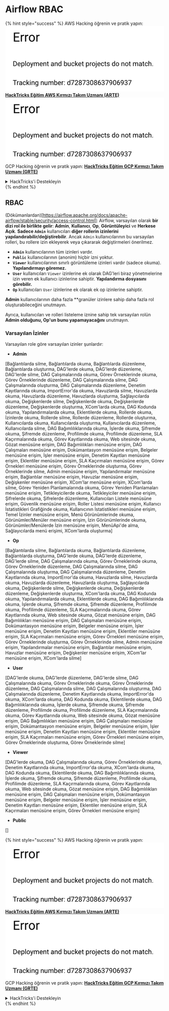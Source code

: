 # Airflow RBAC

{% hint style="success" %}
AWS Hacking öğrenin ve pratik yapın:<img src="../../.gitbook/assets/image (1) (1).png" alt="" data-size="line">[**HackTricks Eğitim AWS Kırmızı Takım Uzmanı (ARTE)**](https://training.hacktricks.xyz/courses/arte)<img src="../../.gitbook/assets/image (1) (1).png" alt="" data-size="line">\
GCP Hacking öğrenin ve pratik yapın: <img src="../../.gitbook/assets/image (2).png" alt="" data-size="line">[**HackTricks Eğitim GCP Kırmızı Takım Uzmanı (GRTE)**<img src="../../.gitbook/assets/image (2).png" alt="" data-size="line">](https://training.hacktricks.xyz/courses/grte)

<details>

<summary>HackTricks'i Destekleyin</summary>

* [**abonelik planlarını**](https://github.com/sponsors/carlospolop) kontrol edin!
* **💬 [**Discord grubuna**](https://discord.gg/hRep4RUj7f) veya [**telegram grubuna**](https://t.me/peass) katılın ya da **Twitter**'da **bizi takip edin** 🐦 [**@hacktricks\_live**](https://twitter.com/hacktricks\_live)**.**
* **Hacking ipuçlarını paylaşmak için** [**HackTricks**](https://github.com/carlospolop/hacktricks) ve [**HackTricks Cloud**](https://github.com/carlospolop/hacktricks-cloud) github reposuna PR gönderin.

</details>
{% endhint %}

## RBAC

(Dökümanlardan)\[https://airflow.apache.org/docs/apache-airflow/stable/security/access-control.html]: Airflow, varsayılan olarak **bir dizi rol ile birlikte gelir**: **Admin**, **Kullanıcı**, **Op**, **Görüntüleyici** ve **Herkese Açık**. **Sadece `Admin`** kullanıcıları **diğer rollerin izinlerini yapılandırabilir/değiştirebilir**. Ancak `Admin` kullanıcılarının bu varsayılan rolleri, bu rollere izin ekleyerek veya çıkararak değiştirmeleri önerilmez.

* **`Admin`** kullanıcılarının tüm izinleri vardır.
* **`Public`** kullanıcılarının (anonim) hiçbir izni yoktur.
* **`Viewer`** kullanıcılarının sınırlı görüntüleme izinleri vardır (sadece okuma). **Yapılandırmayı göremez.**
* **`User`** kullanıcıları `Viewer` izinlerine ek olarak DAG'leri biraz yönetmelerine izin veren ek kullanıcı izinlerine sahiptir. **Yapılandırma dosyasını görebilir.**
* **`Op`** kullanıcıları `User` izinlerine ek olarak ek op izinlerine sahiptir.

**Admin** kullanıcılarının daha fazla **granüler izinlere sahip daha fazla rol oluşturabileceğini unutmayın. 

Ayrıca, kullanıcıları ve rolleri listeleme iznine sahip tek varsayılan rolün **Admin olduğunu, Op'un bunu yapamayacağını** unutmayın.

### Varsayılan İzinler

Varsayılan role göre varsayılan izinler şunlardır:

* **Admin**

\[Bağlantılarda silme, Bağlantılarda okuma, Bağlantılarda düzenleme, Bağlantılarda oluşturma, DAG'lerde okuma, DAG'lerde düzenleme, DAG'lerde silme, DAG Çalışmalarında okuma, Görev Örneklerinde okuma, Görev Örneklerinde düzenleme, DAG Çalışmalarında silme, DAG Çalışmalarında oluşturma, DAG Çalışmalarında düzenleme, Denetim Kayıtlarında okuma, ImportError'da okuma, Havuzlarda silme, Havuzlarda okuma, Havuzlarda düzenleme, Havuzlarda oluşturma, Sağlayıcılarda okuma, Değişkenlerde silme, Değişkenlerde okuma, Değişkenlerde düzenleme, Değişkenlerde oluşturma, XCom'larda okuma, DAG Kodunda okuma, Yapılandırmalarda okuma, Eklentilerde okuma, Rollerde okuma, İzinlerde okuma, Rollerde silme, Rollerde düzenleme, Rollerde oluşturma, Kullanıcılarda okuma, Kullanıcılarda oluşturma, Kullanıcılarda düzenleme, Kullanıcılarda silme, DAG Bağımlılıklarında okuma, İşlerde okuma, Şifremde okuma, Şifremde düzenleme, Profilimde okuma, Profilimde düzenleme, SLA Kaçırmalarında okuma, Görev Kayıtlarında okuma, Web sitesinde okuma, Gözat menüsüne erişim, DAG Bağımlılıkları menüsüne erişim, DAG Çalışmaları menüsüne erişim, Dokümantasyon menüsüne erişim, Belgeler menüsüne erişim, İşler menüsüne erişim, Denetim Kayıtları menüsüne erişim, Eklentiler menüsüne erişim, SLA Kaçırmaları menüsüne erişim, Görev Örnekleri menüsüne erişim, Görev Örneklerinde oluşturma, Görev Örneklerinde silme, Admin menüsüne erişim, Yapılandırmalar menüsüne erişim, Bağlantılar menüsüne erişim, Havuzlar menüsüne erişim, Değişkenler menüsüne erişim, XCom'lar menüsüne erişim, XCom'larda silme, Görev Yeniden Planlamalarında okuma, Görev Yeniden Planlamaları menüsüne erişim, Tetikleyicilerde okuma, Tetikleyiciler menüsüne erişim, Şifrelerde okuma, Şifrelerde düzenleme, Kullanıcıları Listele menüsüne erişim, Güvenlik menüsüne erişim, Roller Listesi menüsüne erişim, Kullanıcı İstatistikleri Grafiğinde okuma, Kullanıcının İstatistikleri menüsüne erişim, Temel İzinler menüsüne erişim, Menü Görünümlerinde okuma, Görünümler/Menüler menüsüne erişim, İzin Görünümlerinde okuma, Görünümler/Menülerde İzin menüsüne erişim, MenüApi'de alma, Sağlayıcılarda menü erişimi, XCom'larda oluşturma]

* **Op**

\[Bağlantılarda silme, Bağlantılarda okuma, Bağlantılarda düzenleme, Bağlantılarda oluşturma, DAG'lerde okuma, DAG'lerde düzenleme, DAG'lerde silme, DAG Çalışmalarında okuma, Görev Örneklerinde okuma, Görev Örneklerinde düzenleme, DAG Çalışmalarında silme, DAG Çalışmalarında oluşturma, DAG Çalışmalarında düzenleme, Denetim Kayıtlarında okuma, ImportError'da okuma, Havuzlarda silme, Havuzlarda okuma, Havuzlarda düzenleme, Havuzlarda oluşturma, Sağlayıcılarda okuma, Değişkenlerde silme, Değişkenlerde okuma, Değişkenlerde düzenleme, Değişkenlerde oluşturma, XCom'larda okuma, DAG Kodunda okuma, Yapılandırmalarda okuma, Eklentilerde okuma, DAG Bağımlılıklarında okuma, İşlerde okuma, Şifremde okuma, Şifremde düzenleme, Profilimde okuma, Profilimde düzenleme, SLA Kaçırmalarında okuma, Görev Kayıtlarında okuma, Web sitesinde okuma, Gözat menüsüne erişim, DAG Bağımlılıkları menüsüne erişim, DAG Çalışmaları menüsüne erişim, Dokümantasyon menüsüne erişim, Belgeler menüsüne erişim, İşler menüsüne erişim, Denetim Kayıtları menüsüne erişim, Eklentiler menüsüne erişim, SLA Kaçırmaları menüsüne erişim, Görev Örnekleri menüsüne erişim, Görev Örneklerinde oluşturma, Görev Örneklerinde silme, Admin menüsüne erişim, Yapılandırmalar menüsüne erişim, Bağlantılar menüsüne erişim, Havuzlar menüsüne erişim, Değişkenler menüsüne erişim, XCom'lar menüsüne erişim, XCom'larda silme]

* **User**

\[DAG'lerde okuma, DAG'lerde düzenleme, DAG'lerde silme, DAG Çalışmalarında okuma, Görev Örneklerinde okuma, Görev Örneklerinde düzenleme, DAG Çalışmalarında silme, DAG Çalışmalarında oluşturma, DAG Çalışmalarında düzenleme, Denetim Kayıtlarında okuma, ImportError'da okuma, XCom'larda okuma, DAG Kodunda okuma, Eklentilerde okuma, DAG Bağımlılıklarında okuma, İşlerde okuma, Şifremde okuma, Şifremde düzenleme, Profilimde okuma, Profilimde düzenleme, SLA Kaçırmalarında okuma, Görev Kayıtlarında okuma, Web sitesinde okuma, Gözat menüsüne erişim, DAG Bağımlılıkları menüsüne erişim, DAG Çalışmaları menüsüne erişim, Dokümantasyon menüsüne erişim, Belgeler menüsüne erişim, İşler menüsüne erişim, Denetim Kayıtları menüsüne erişim, Eklentiler menüsüne erişim, SLA Kaçırmaları menüsüne erişim, Görev Örnekleri menüsüne erişim, Görev Örneklerinde oluşturma, Görev Örneklerinde silme]

* **Viewer**

\[DAG'lerde okuma, DAG Çalışmalarında okuma, Görev Örneklerinde okuma, Denetim Kayıtlarında okuma, ImportError'da okuma, XCom'larda okuma, DAG Kodunda okuma, Eklentilerde okuma, DAG Bağımlılıklarında okuma, İşlerde okuma, Şifremde okuma, Şifremde düzenleme, Profilimde okuma, Profilimde düzenleme, SLA Kaçırmalarında okuma, Görev Kayıtlarında okuma, Web sitesinde okuma, Gözat menüsüne erişim, DAG Bağımlılıkları menüsüne erişim, DAG Çalışmaları menüsüne erişim, Dokümantasyon menüsüne erişim, Belgeler menüsüne erişim, İşler menüsüne erişim, Denetim Kayıtları menüsüne erişim, Eklentiler menüsüne erişim, SLA Kaçırmaları menüsüne erişim, Görev Örnekleri menüsüne erişim]

* **Public**

\[]

{% hint style="success" %}
AWS Hacking öğrenin ve pratik yapın:<img src="../../.gitbook/assets/image (1) (1).png" alt="" data-size="line">[**HackTricks Eğitim AWS Kırmızı Takım Uzmanı (ARTE)**](https://training.hacktricks.xyz/courses/arte)<img src="../../.gitbook/assets/image (1) (1).png" alt="" data-size="line">\
GCP Hacking öğrenin ve pratik yapın: <img src="../../.gitbook/assets/image (2).png" alt="" data-size="line">[**HackTricks Eğitim GCP Kırmızı Takım Uzmanı (GRTE)**<img src="../../.gitbook/assets/image (2).png" alt="" data-size="line">](https://training.hacktricks.xyz/courses/grte)

<details>

<summary>HackTricks'i Destekleyin</summary>

* [**abonelik planlarını**](https://github.com/sponsors/carlospolop) kontrol edin!
* **💬 [**Discord grubuna**](https://discord.gg/hRep4RUj7f) veya [**telegram grubuna**](https://t.me/peass) katılın ya da **Twitter**'da **bizi takip edin** 🐦 [**@hacktricks\_live**](https://twitter.com/hacktricks\_live)**.**
* **Hacking ipuçlarını paylaşmak için** [**HackTricks**](https://github.com/carlospolop/hacktricks) ve [**HackTricks Cloud**](https://github.com/carlospolop/hacktricks-cloud) github reposuna PR gönderin.

</details>
{% endhint %}
